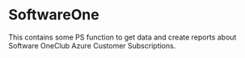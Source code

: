 # SoftwareOne
This contains some PS function to get data and create reports about Software OneClub Azure Customer Subscriptions.
